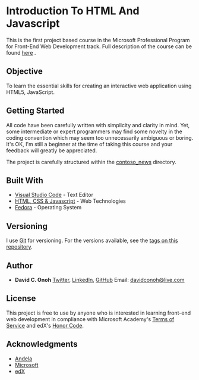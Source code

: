 # Introduction To HTML And Javascript

This is the first project based course in the Microsoft Professional Program for Front-End Web Development track. Full description of the course can be found [here](https://www.edx.org/course/introduction-html-javascript-microsoft-dev211-1x-3) .

## Objective

To learn the essential skills for creating an interactive web application using HTML5, JavaScript.

## Getting Started

All code have been carefully written with simplicity and clarity in mind. Yet, some intermediate or expert programmers may find some novelty in the coding convention which may seem too unnecessarily ambiguous or boring. It's OK, I'm still a beginner at the time of taking this course and your feedback will greatly be appreciated.

The project is carefully structured within the [contoso_news](https://github.com/ALCwithMicrosoft/Intro-to-HTML-and-Javascript/tree/master/contoso_news) directory.

## Built With

* [Visual Studio Code](https://code.visualstudio.com/) - Text Editor
* [HTML, CSS & Javascript](https://) - Web Technologies
* [Fedora](https://getfedora.org) - Operating System

## Versioning

I use [Git](https://git-scm.com/) for versioning. For the versions available, see the [tags on this repository](https://github.com/your/project/tags).

## Author

* **David C. Onoh**  [Twitter](http://twitter.com/davidconoh/), [LinkedIn](http://linkedin.com/in/davidconoh/), [GitHub](https://github.com/davidconoh) Email: davidconoh@live.com

## License

This project is free to use by anyone who is interested in learning front-end web development in compliance with Microsoft Academy's [Terms of Service](https://academy.microsoft.com/en-us/terms-of-service/) and edX's [Honor Code](https://www.edx.org/edx-terms-service).

## Acknowledgments

* [Andela](http://andela.com/)
* [Microsoft](http://microsoft.com/)
* [edX](http://edx.org/)